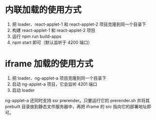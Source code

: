 # 内联加载的使用方式

1. 把 loader、react-applet-1 和 react-applet-2 项目克隆到同一个目录下
1. 构建 react-applet-1 和 react-applet-2 项目
1. 运行 npm run build-apps
1. npm start 即可（默认监听于 4200 端口）

# iframe 加载的使用方式

1. 把 loader、ng-applet-a 项目克隆到同一个目录下
1. 启动 ng-applet-a 项目，它会监听 4201 端口
1. 启动 loader

ng-applet-a 还同时支持 ssr prerender。只要运行它的 prerender.sh 并将其 prebuilt 目录放到静态文件服务器中，再把 iframe 的 src 指向它的部署地址即可。
